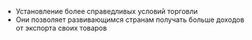 - Установление более справедливых условий торговли
- Они позволяет развивающимся странам получать больше доходов от экспорта своих товаров